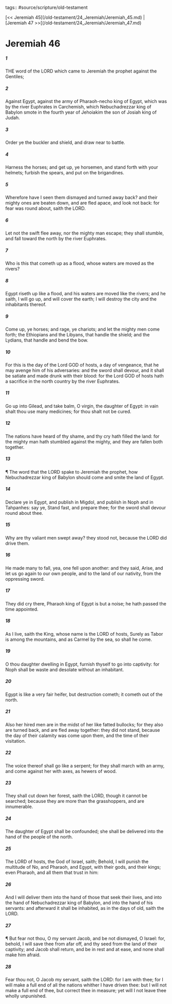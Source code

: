 tags:: #source/scripture/old-testament

[<< Jeremiah 45[(/old-testament/24_Jeremiah/Jeremiah_45.md) | [Jeremiah 47 >>[(/old-testament/24_Jeremiah/Jeremiah_47.md)

# Jeremiah 46

##### 1

THE word of the LORD which came to Jeremiah the prophet against the Gentiles;

##### 2

Against Egypt, against the army of Pharaoh-necho king of Egypt, which was by the river Euphrates in Carchemish, which Nebuchadrezzar king of Babylon smote in the fourth year of Jehoiakim the son of Josiah king of Judah.

##### 3

Order ye the buckler and shield, and draw near to battle.

##### 4

Harness the horses; and get up, ye horsemen, and stand forth with your helmets; furbish the spears, and put on the brigandines.

##### 5

Wherefore have I seen them dismayed and turned away back? and their mighty ones are beaten down, and are fled apace, and look not back: for fear was round about, saith the LORD.

##### 6

Let not the swift flee away, nor the mighty man escape; they shall stumble, and fall toward the north by the river Euphrates.

##### 7

Who is this that cometh up as a flood, whose waters are moved as the rivers?

##### 8

Egypt riseth up like a flood, and his waters are moved like the rivers; and he saith, I will go up, and will cover the earth; I will destroy the city and the inhabitants thereof.

##### 9

Come up, ye horses; and rage, ye chariots; and let the mighty men come forth; the Ethiopians and the Libyans, that handle the shield; and the Lydians, that handle and bend the bow.

##### 10

For this is the day of the Lord GOD of hosts, a day of vengeance, that he may avenge him of his adversaries: and the sword shall devour, and it shall be satiate and made drunk with their blood: for the Lord GOD of hosts hath a sacrifice in the north country by the river Euphrates.

##### 11

Go up into Gilead, and take balm, O virgin, the daughter of Egypt: in vain shalt thou use many medicines; for thou shalt not be cured.

##### 12

The nations have heard of thy shame, and thy cry hath filled the land: for the mighty man hath stumbled against the mighty, and they are fallen both together.

##### 13

¶ The word that the LORD spake to Jeremiah the prophet, how Nebuchadrezzar king of Babylon should come and smite the land of Egypt.

##### 14

Declare ye in Egypt, and publish in Migdol, and publish in Noph and in Tahpanhes: say ye, Stand fast, and prepare thee; for the sword shall devour round about thee.

##### 15

Why are thy valiant men swept away? they stood not, because the LORD did drive them.

##### 16

He made many to fall, yea, one fell upon another: and they said, Arise, and let us go again to our own people, and to the land of our nativity, from the oppressing sword.

##### 17

They did cry there, Pharaoh king of Egypt is but a noise; he hath passed the time appointed.

##### 18

As I live, saith the King, whose name is the LORD of hosts, Surely as Tabor is among the mountains, and as Carmel by the sea, so shall he come.

##### 19

O thou daughter dwelling in Egypt, furnish thyself to go into captivity: for Noph shall be waste and desolate without an inhabitant.

##### 20

Egypt is like a very fair heifer, but destruction cometh; it cometh out of the north.

##### 21

Also her hired men are in the midst of her like fatted bullocks; for they also are turned back, and are fled away together: they did not stand, because the day of their calamity was come upon them, and the time of their visitation.

##### 22

The voice thereof shall go like a serpent; for they shall march with an army, and come against her with axes, as hewers of wood.

##### 23

They shall cut down her forest, saith the LORD, though it cannot be searched; because they are more than the grasshoppers, and are innumerable.

##### 24

The daughter of Egypt shall be confounded; she shall be delivered into the hand of the people of the north.

##### 25

The LORD of hosts, the God of Israel, saith; Behold, I will punish the multitude of No, and Pharaoh, and Egypt, with their gods, and their kings; even Pharaoh, and all them that trust in him:

##### 26

And I will deliver them into the hand of those that seek their lives, and into the hand of Nebuchadrezzar king of Babylon, and into the hand of his servants: and afterward it shall be inhabited, as in the days of old, saith the LORD.

##### 27

¶ But fear not thou, O my servant Jacob, and be not dismayed, O Israel: for, behold, I will save thee from afar off, and thy seed from the land of their captivity; and Jacob shall return, and be in rest and at ease, and none shall make him afraid.

##### 28

Fear thou not, O Jacob my servant, saith the LORD: for I am with thee; for I will make a full end of all the nations whither I have driven thee: but I will not make a full end of thee, but correct thee in measure; yet will I not leave thee wholly unpunished.
